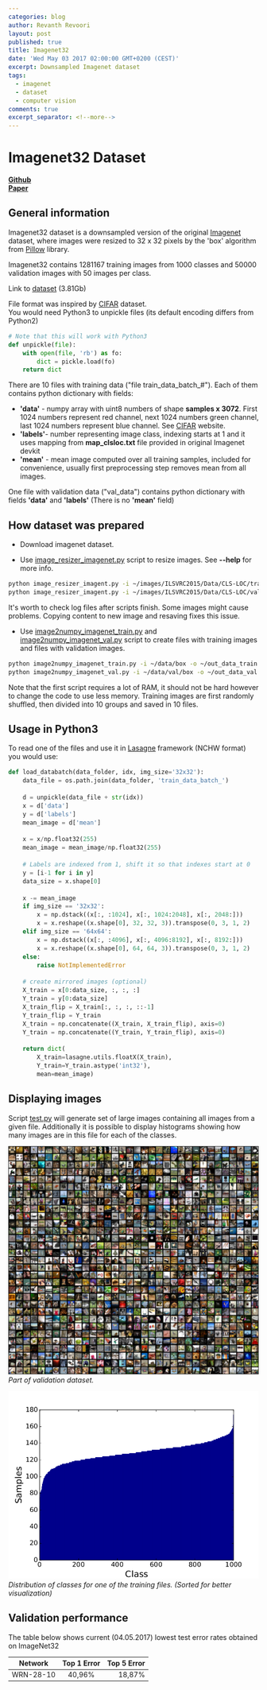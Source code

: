 ```yaml
---
categories: blog
author: Revanth Revoori
layout: post
published: true
title: Imagenet32
date: 'Wed May 03 2017 02:00:00 GMT+0200 (CEST)'
excerpt: Downsampled Imagenet dataset
tags:
  - imagenet
  - dataset
  - computer vision
comments: true
excerpt_separator: <!--more-->
---
```



# Imagenet32 Dataset
**[Github](https://github.com)**  
**[Paper](https://arxiv.org/)**
## General information
Imagenet32 dataset is a downsampled version of the original [Imagenet](http://image-net.org/)
dataset, where images were resized to 32 x 32 pixels by the 'box' algorithm from [Pillow](https://pillow.readthedocs.io/en/4.1.x/) library.

Imagenet32 contains 1281167 training images from 1000 classes and 50000 validation images with 50 images per class.


Link to [dataset](https://figshare.com/articles/Imagenet_32/4960082) (3.81Gb)

File format was inspired by [CIFAR](https://www.cs.toronto.edu/~kriz/cifar.html) dataset.  
You would need Python3 to unpickle files (its default encoding differs from Python2)

```python
# Note that this will work with Python3
def unpickle(file):
    with open(file, 'rb') as fo:
        dict = pickle.load(fo)
    return dict
```

There are 10 files with training data ("file train\_data\_batch\_#"). Each of them contains python dictionary with fields:

* **'data'** - numpy array with uint8 numbers of shape **samples x 3072**. First 1024 numbers represent red channel, next 1024 numbers green channel, last 1024 numbers represent blue channel. See [CIFAR](https://www.cs.toronto.edu/~kriz/cifar.html) website.
* **'labels'**- number representing image class, indexing starts at 1 and it uses mapping from **map_clsloc.txt** file provided in original Imagenet devkit
* **'mean'** - mean image computed over all training samples, included for convenience, usually first preprocessing step removes mean from all images.

One file with validation data ("val_data") contains python dictionary with fields **'data'** and **'labels'** (There is no **'mean'** field)


## How dataset was prepared


* Download imagenet dataset.

* Use [image_resizer_imagenet.py](https://github.com/) script to resize images. See **--help** for more info.

```bash
python image_resizer_imagent.py -i ~/images/ILSVRC2015/Data/CLS-LOC/train -o ~/data/ -s 32 -a box -r -j 10 
python image_resizer_imagent.py -i ~/images/ILSVRC2015/Data/CLS-LOC/val -o ~/data/val -s 32 -a box
```
It's worth to check log files after scripts finish. Some images might cause problems. Copying content to new image and resaving fixes this issue.

* Use [image2numpy_imagenet_train.py](https://github.com/) and [image2numpy_imagenet_val.py](https://github.com/) script to create files with training images and files with validation images.

```bash
python image2numpy_imagenet_train.py -i ~/data/box -o ~/out_data_train
python image2numpy_imagenet_val.py -i ~/data/val/box -o ~/out_data_val
```
Note that the first script requires a lot of RAM, it should not be hard however to change the code to use less memory. Training images are first randomly shuffled, then divided into 10 groups and saved in 10 files.
 

## Usage in Python3

To read one of the files and use it in [Lasagne](http://lasagne.readthedocs.io/en/latest/index.html) framework (NCHW format) you would use:

```python
def load_databatch(data_folder, idx, img_size='32x32'):
    data_file = os.path.join(data_folder, 'train_data_batch_')

    d = unpickle(data_file + str(idx))
    x = d['data']
    y = d['labels']
    mean_image = d['mean']

    x = x/np.float32(255)
    mean_image = mean_image/np.float32(255)

    # Labels are indexed from 1, shift it so that indexes start at 0
    y = [i-1 for i in y]
    data_size = x.shape[0]

    x -= mean_image
    if img_size == '32x32':
        x = np.dstack((x[:, :1024], x[:, 1024:2048], x[:, 2048:]))
        x = x.reshape((x.shape[0], 32, 32, 3)).transpose(0, 3, 1, 2)
    elif img_size == '64x64':
        x = np.dstack((x[:, :4096], x[:, 4096:8192], x[:, 8192:]))
        x = x.reshape((x.shape[0], 64, 64, 3)).transpose(0, 3, 1, 2)
    else:
        raise NotImplementedError

    # create mirrored images (optional)
    X_train = x[0:data_size, :, :, :]
    Y_train = y[0:data_size]
    X_train_flip = X_train[:, :, :, ::-1]
    Y_train_flip = Y_train
    X_train = np.concatenate((X_train, X_train_flip), axis=0)
    Y_train = np.concatenate((Y_train, Y_train_flip), axis=0)

    return dict(
        X_train=lasagne.utils.floatX(X_train),
        Y_train=Y_train.astype('int32'),
        mean=mean_image)
```

## Displaying images

Script [test.py](https://github.com) will generate set of large images containing all images from a given file. Additionally it is possible to display histograms showing how many images are in this file for each of the classes.

![Part of validation dataset](/assets/img/Imagenet32/Imagenet32.png)
*Part of validation dataset.*



![Classes distribution](/assets/img/Imagenet32/Samples.png)
*Distribution of classes for one of the training files. (Sorted for better visualization)*

## Validation performance

The table below shows current (04.05.2017) lowest test error rates obtained on ImageNet32


| Network       | Top 1 Error	| Top 5 Error	|
| ------------- |:-------------:| -------------:|
| WRN-28-10     | 40,96% 		| 18,87% 		|
